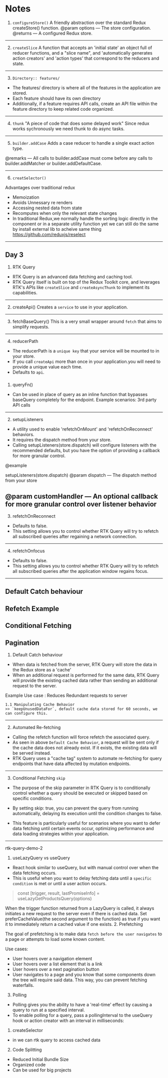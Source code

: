 
# Notes

1. `configureStore()` 
    A friendly abstraction over the standard Redux createStore() function.
      @param options — The store configuration.
      @returns — A configured Redux store.
------------------------------------------------------------------------------------
2. `createSlice` 
A function that accepts an 'initial state' an object full of reducer functions, and a "slice name", and 'automatically generates action creators' and 'action types' that correspond to the reducers and state.
------------------------------------------------------------------------------------

3. `Directory:: features/`
- The features/ directory is where all of the features in the application are stored. 
- Each feature should have its own directory
- Additionally, if a feature requires API calls, create an API file within the feature directory to keep related code organized.

------------------------------------------------------------------------------------

4. `thunk`
 "A piece of code that does some delayed work"
 Since redux works sychronously we need thunk to do async tasks.

------------------------------------------------------------------------------------

5. `builder.addCase`
Adds a case reducer to handle a single exact action type.

@remarks — All calls to builder.addCase must come before any calls to builder.addMatcher or builder.addDefaultCase.

------------------------------------------------------------------------------------

6. `creatSelector()`

Advantages over traditional redux
 - Memoization 
 - Avoids Unnessary re renders 
 - Accessing nested data from state
 - Recomputes when only the relevant state changes
 - In traditional Redux,we normally handle the sorting logic directly in the component or in a separate utility function yet we can still  do the same by install external lib to acheive same thing https://github.com/reduxjs/reselect

 ------------------------------------------------------------------------------------
## Day 3

1. RTK Query

- RTK Query is an advanced data fetching and caching tool.
- RTK Query itself is built on top of the Redux Toolkit core, and leverages RTK's APIs like `createSlice` and `createAsyncThunk` to implement its capabilities.
------------------------------------------------------------------------------------

2. createApi()
   Creates a `service` to use in your application.
------------------------------------------------------------------------------------

3. fetchBaseQuery()
  This is a very small wrapper around `fetch` that aims to simplify requests.
------------------------------------------------------------------------------------

4. reducerPath
- The reducerPath is a `unique key` that your service will be mounted to in your store.
- If you call `createApi` more than once in your application.you will need to provide a unique value each time. 
- Defaults to `api`.

#####

1. queryFn()
- Can be used in place of query as an inline function that bypasses baseQuery completely for the endpoint.
 Example scenarios: 3rd party API calls
------------------------------------------------------------------------------------

2. setupListeners
- A utility used to enable 'refetchOnMount' and 'refetchOnReconnect' behaviors. 
- It requires the dispatch method from your store. 
- Calling setupListeners(store.dispatch) will configure listeners with the recommended defaults, but you have the option of providing a callback for more granular control.

@example

setupListeners(store.dispatch)
@param dispatch — The dispatch method from your store

@param customHandler — An optional callback for more granular control over listener behavior
------------------------------------------------------------------------------------

3. refetchOnReconnect
- Defaults to false.
- This setting allows you to control whether RTK Query will try to refetch all subscribed queries after regaining a network connection.
------------------------------------------------------------------------------------

4. refetchOnfocus
- Defaults to false.
- This setting allows you to control whether RTK Query will try to refetch all subscribed queries after the application window regains focus.


----

## Default Catch behaviour
## Refetch Example
## Conditional Fetching
## Pagination

1. Default Catch behaviour
- When data is fetched from the server, RTK Query will store the data in the Redux store as a 'cache'
- When an additional request is performed for the same data, RTK Query will provide the existing cached data rather than sending an additional request to the server.

Example Use case : Reduces Redundant requests to server

    1.1 Manipulating Cache Behavior
    >> `keepUnusedDataFor`, default cache data stored for 60 seconds, we can configure this.
------------------------------------------------------------------------------------

2. Automated Re-fetching
- Calling the refetch function will force refetch the associated query.
- As seen in above `Default Cache Behavior`, a request will be sent only if the cache data does not already exist. If it exists, the existing data will be served instead.
- RTK Query uses a "cache tag" system to automate re-fetching for query endpoints that have data affected by mutation endpoints.
------------------------------------------------------------------------------------

3. Conditional Fetching
`skip`

- The purpose of the skip parameter in RTK Query is to conditionally control whether a query should be executed or skipped based on specific conditions. 

- By setting skip: true, you can prevent the query from running automatically, delaying its execution until the condition changes to false. 

- This feature is particularly useful for scenarios where you want to defer data fetching until certain events occur, optimizing performance and data loading strategies within your application.









-----

rtk-query-demo-2
1. useLazyQuery vs useQuery

- React hook similar to useQuery, but with manual control over when the data fetching occurs.
- This is useful when you want to delay fetching data until a `specific condition` is met or until a user action occurs.

> const [trigger, result, lastPromiseInfo] = useLazyGetProductsQuery(options)


When the trigger function returned from a LazyQuery is called, it always initiates a new request to the server even if there is cached data. Set preferCacheValue(the second argument to the function) as true if you want it to immediately return a cached value if one exists.
2. Prefetching

The goal of prefetching is to make data `fetch before the user navigates` to a page or attempts to load some known content.

Use cases:

- User hovers over a navigation element
- User hovers over a list element that is a link
- User hovers over a next pagination button
- User navigates to a page and you know that some components down the tree will require said data. This way, you can prevent fetching waterfalls.

3. Polling
- Polling gives you the ability to have a 'real-time' effect by causing a query to run at a specified interval.
- To enable polling for a query, pass a pollingInterval to the useQuery hook or action creator with an interval in milliseconds:




1. createSelector
 - in we can rtk query to access cached data
2. Code Splitting
 - Reduced Initial Bundle Size
 - Organized code
 - Can be used for big projects